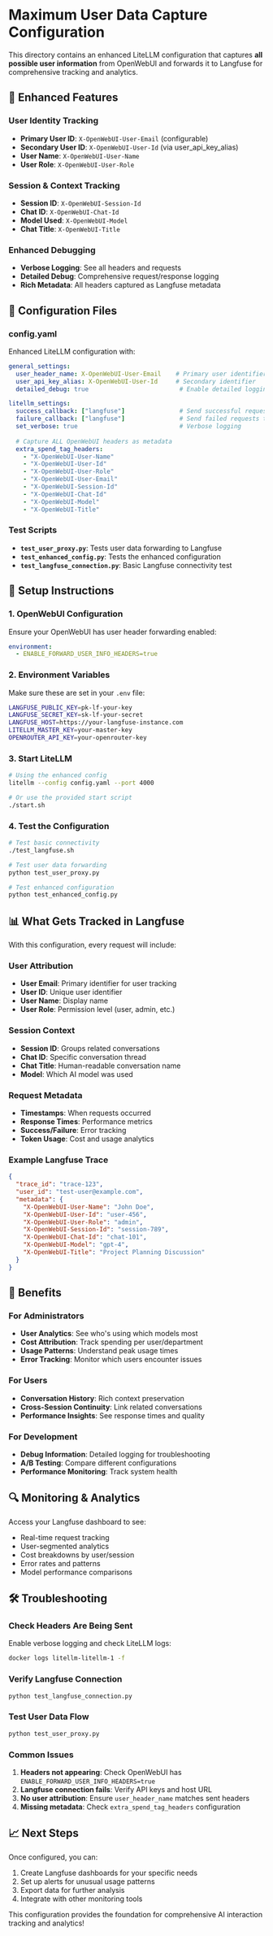# Maximum User Data Capture Configuration

This directory contains an enhanced LiteLLM configuration that captures **all possible user information** from OpenWebUI and forwards it to Langfuse for comprehensive tracking and analytics.

## 🚀 Enhanced Features

### User Identity Tracking
- **Primary User ID**: `X-OpenWebUI-User-Email` (configurable)
- **Secondary User ID**: `X-OpenWebUI-User-Id` (via user_api_key_alias)
- **User Name**: `X-OpenWebUI-User-Name`
- **User Role**: `X-OpenWebUI-User-Role`

### Session & Context Tracking
- **Session ID**: `X-OpenWebUI-Session-Id`
- **Chat ID**: `X-OpenWebUI-Chat-Id`
- **Model Used**: `X-OpenWebUI-Model`
- **Chat Title**: `X-OpenWebUI-Title`

### Enhanced Debugging
- **Verbose Logging**: See all headers and requests
- **Detailed Debug**: Comprehensive request/response logging
- **Rich Metadata**: All headers captured as Langfuse metadata

## 📁 Configuration Files

### config.yaml
Enhanced LiteLLM configuration with:
```yaml
general_settings:
  user_header_name: X-OpenWebUI-User-Email    # Primary user identifier
  user_api_key_alias: X-OpenWebUI-User-Id     # Secondary identifier
  detailed_debug: true                         # Enable detailed logging

litellm_settings:
  success_callback: ["langfuse"]               # Send successful requests to Langfuse
  failure_callback: ["langfuse"]               # Send failed requests to Langfuse
  set_verbose: true                            # Verbose logging
  
  # Capture ALL OpenWebUI headers as metadata
  extra_spend_tag_headers:
    - "X-OpenWebUI-User-Name"
    - "X-OpenWebUI-User-Id" 
    - "X-OpenWebUI-User-Role"
    - "X-OpenWebUI-User-Email"
    - "X-OpenWebUI-Session-Id"
    - "X-OpenWebUI-Chat-Id"
    - "X-OpenWebUI-Model"
    - "X-OpenWebUI-Title"
```

### Test Scripts
- **`test_user_proxy.py`**: Tests user data forwarding to Langfuse
- **`test_enhanced_config.py`**: Tests the enhanced configuration
- **`test_langfuse_connection.py`**: Basic Langfuse connectivity test

## 🔧 Setup Instructions

### 1. OpenWebUI Configuration
Ensure your OpenWebUI has user header forwarding enabled:
```yaml
environment:
  - ENABLE_FORWARD_USER_INFO_HEADERS=true
```

### 2. Environment Variables
Make sure these are set in your `.env` file:
```bash
LANGFUSE_PUBLIC_KEY=pk-lf-your-key
LANGFUSE_SECRET_KEY=sk-lf-your-secret
LANGFUSE_HOST=https://your-langfuse-instance.com
LITELLM_MASTER_KEY=your-master-key
OPENROUTER_API_KEY=your-openrouter-key
```

### 3. Start LiteLLM
```bash
# Using the enhanced config
litellm --config config.yaml --port 4000

# Or use the provided start script
./start.sh
```

### 4. Test the Configuration
```bash
# Test basic connectivity
./test_langfuse.sh

# Test user data forwarding
python test_user_proxy.py

# Test enhanced configuration
python test_enhanced_config.py
```

## 📊 What Gets Tracked in Langfuse

With this configuration, every request will include:

### User Attribution
- **User Email**: Primary identifier for user tracking
- **User ID**: Unique user identifier
- **User Name**: Display name
- **User Role**: Permission level (user, admin, etc.)

### Session Context
- **Session ID**: Groups related conversations
- **Chat ID**: Specific conversation thread
- **Chat Title**: Human-readable conversation name
- **Model**: Which AI model was used

### Request Metadata
- **Timestamps**: When requests occurred
- **Response Times**: Performance metrics
- **Success/Failure**: Error tracking
- **Token Usage**: Cost and usage analytics

### Example Langfuse Trace
```json
{
  "trace_id": "trace-123",
  "user_id": "test-user@example.com",
  "metadata": {
    "X-OpenWebUI-User-Name": "John Doe",
    "X-OpenWebUI-User-Id": "user-456",
    "X-OpenWebUI-User-Role": "admin",
    "X-OpenWebUI-Session-Id": "session-789",
    "X-OpenWebUI-Chat-Id": "chat-101",
    "X-OpenWebUI-Model": "gpt-4",
    "X-OpenWebUI-Title": "Project Planning Discussion"
  }
}
```

## 🎯 Benefits

### For Administrators
- **User Analytics**: See who's using which models most
- **Cost Attribution**: Track spending per user/department
- **Usage Patterns**: Understand peak usage times
- **Error Tracking**: Monitor which users encounter issues

### For Users
- **Conversation History**: Rich context preservation
- **Cross-Session Continuity**: Link related conversations
- **Performance Insights**: See response times and quality

### For Development
- **Debug Information**: Detailed logging for troubleshooting
- **A/B Testing**: Compare different configurations
- **Performance Monitoring**: Track system health

## 🔍 Monitoring & Analytics

Access your Langfuse dashboard to see:
- Real-time request tracking
- User-segmented analytics
- Cost breakdowns by user/session
- Error rates and patterns
- Model performance comparisons

## 🛠️ Troubleshooting

### Check Headers Are Being Sent
Enable verbose logging and check LiteLLM logs:
```bash
docker logs litellm-litellm-1 -f
```

### Verify Langfuse Connection
```bash
python test_langfuse_connection.py
```

### Test User Data Flow
```bash
python test_user_proxy.py
```

### Common Issues
1. **Headers not appearing**: Check OpenWebUI has `ENABLE_FORWARD_USER_INFO_HEADERS=true`
2. **Langfuse connection fails**: Verify API keys and host URL
3. **No user attribution**: Ensure `user_header_name` matches sent headers
4. **Missing metadata**: Check `extra_spend_tag_headers` configuration

## 📈 Next Steps

Once configured, you can:
1. Create Langfuse dashboards for your specific needs
2. Set up alerts for unusual usage patterns
3. Export data for further analysis
4. Integrate with other monitoring tools

This configuration provides the foundation for comprehensive AI interaction tracking and analytics!